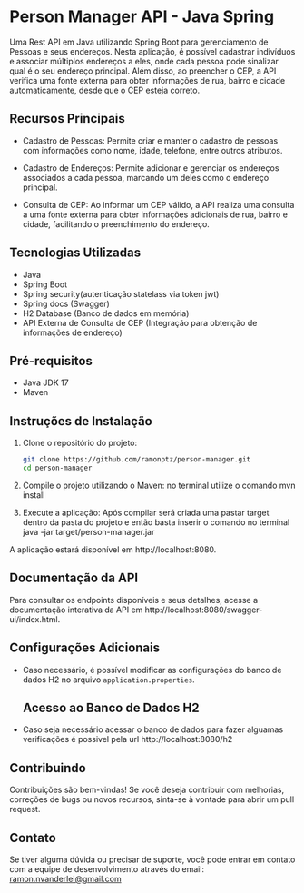 # Person Manager API - Java Spring

Uma Rest API em Java utilizando Spring Boot para gerenciamento de Pessoas e seus endereços. Nesta aplicação, é possível cadastrar indivíduos e associar múltiplos endereços a eles, onde cada pessoa pode sinalizar qual é o seu endereço principal. Além disso, ao preencher o CEP, a API verifica uma fonte externa para obter informações de rua, bairro e cidade automaticamente, desde que o CEP esteja correto.

## Recursos Principais

- Cadastro de Pessoas: Permite criar e manter o cadastro de pessoas com informações como nome, idade, telefone, entre outros atributos.

- Cadastro de Endereços: Permite adicionar e gerenciar os endereços associados a cada pessoa, marcando um deles como o endereço principal.

- Consulta de CEP: Ao informar um CEP válido, a API realiza uma consulta a uma fonte externa para obter informações adicionais de rua, bairro e cidade, facilitando o preenchimento do endereço.

## Tecnologias Utilizadas

- Java
- Spring Boot
- Spring security(autenticação statelass via token jwt)
- Spring docs (Swagger)
- H2 Database (Banco de dados em memória)
- API Externa de Consulta de CEP (Integração para obtenção de informações de endereço)
  

## Pré-requisitos

- Java JDK 17
- Maven

## Instruções de Instalação

1. Clone o repositório do projeto:
   ```bash
   git clone https://github.com/ramonptz/person-manager.git
   cd person-manager

2. Compile o projeto utilizando o Maven:
     no terminal utilize o comando mvn install

3. Execute a aplicação:
 Após compilar será criada uma pastar target dentro da pasta do projeto e então basta inserir o comando no terminal
 java -jar target/person-manager.jar

A aplicação estará disponível em http://localhost:8080.

## Documentação da API

Para consultar os endpoints disponíveis e seus detalhes, acesse a documentação interativa da API em http://localhost:8080/swagger-ui/index.html.

## Configurações Adicionais

- Caso necessário, é possível modificar as configurações do banco de dados H2 no arquivo `application.properties`.

  ## Acesso ao Banco de Dados H2

- Caso seja necessário acessar o banco de dados para fazer alguamas verificações é possivel pela url http://localhost:8080/h2


## Contribuindo

Contribuições são bem-vindas! Se você deseja contribuir com melhorias, correções de bugs ou novos recursos, sinta-se à vontade para abrir um pull request.

## Contato

Se tiver alguma dúvida ou precisar de suporte, você pode entrar em contato com a equipe de desenvolvimento através do email: ramon.nvanderlei@gmail.com

